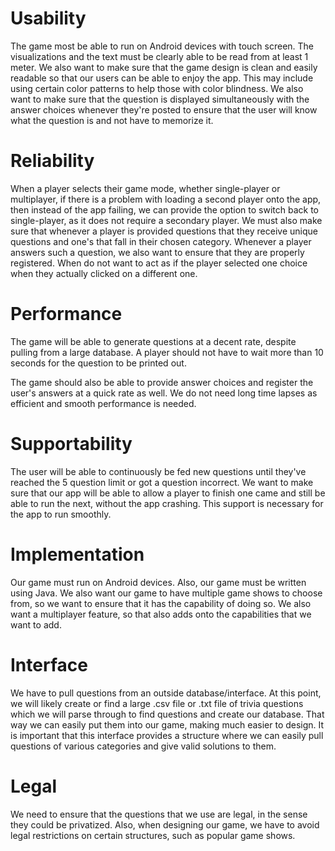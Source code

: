 
# Usability
The game most be able to run on Android devices
with touch screen. The visualizations and the
text must be clearly able to be read from at least
1 meter. We also want to make sure that the game design is clean and easily readable
so that our users can be able to enjoy the app. This may include using certain color patterns to help those
with color blindness. We also want to make sure that the question is displayed simultaneously with the answer
choices whenever they're posted to ensure that the user will know what the question is and not have to memorize it. 
# Reliability
When a player selects their game mode, whether single-player or multiplayer,
if there is a problem with loading a second player onto the app, then instead
of the app failing, we can provide the option to switch back to single-player,
as it does not require a secondary player.  We must also make sure that whenever a player is provided 
questions that they receive unique questions and one's that fall in their chosen category. Whenever a player
answers such a question, we also want to ensure that they are properly registered. When do not want to act 
as if the player selected one choice when they actually clicked on a different one. 
# Performance
The game will be able to generate questions at a decent rate, despite
pulling from a large database. A player should not have to wait more
than 10 seconds for the question to be printed out.

The game should also be able to provide answer choices and register
the user's answers at a quick rate as well. We do not need long time 
lapses as efficient and smooth performance is needed. 
# Supportability
The user will be able to continuously be fed new questions until they've reached the 5 question limit or got a
question incorrect. We want to make sure that our app will be able to allow a player to finish one came and still
be able to run the next, without the app crashing. This support is necessary for the app to run smoothly.
# Implementation 
Our game must run on Android devices. Also, our game must be written using Java. We also want our game to have multiple
game shows to choose from, so we want to ensure that it has the capability of doing so. We also want a multiplayer
feature, so that also adds onto the capabilities that we want to add.
# Interface
We have to pull questions from an outside database/interface. At this point, we will likely create or find a large
.csv file or .txt file of trivia questions which we will parse through to find questions and create our database. 
That way we can easily  put them into our game, making much easier to design. It is important that this interface provides a 
structure where we can easily pull questions of various categories and give valid solutions  to them. 
# Legal
We need to ensure that the questions that we use are legal, in the sense they
could be privatized. Also, when designing our game, we have to avoid legal restrictions
on certain structures, such as popular game shows. 